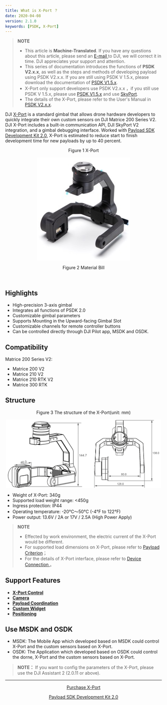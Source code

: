 ```yaml
---
title: What is X-Port ？
date: 2020-04-08
version: 2.1.0
keywords: [PSDK, X-Port]
---
```


> **NOTE**
> * This article is **Machine-Translated**. If you have any questions about this article, please send an <a href="mailto:dev@dji.com">E-mail </a>to DJI, we will correct it in time. DJI appreciates your support and attention. 
> * This series of documentation introduces the functions of **PSDK V2.x.x**, as well as the steps and methods of developing payload using PSDK V2.x.x. If you are still using PSDK V 1.5.x, please download the documentation of [PSDK V1.5.x](https://terra-1-g.djicdn.com/71a7d383e71a4fb8887a310eb746b47f/psdk/payload-sdk-doc-1.0.zip).
> * X-Port only support developers use PSDK V2.x.x ，if you still use PSDK V 1.5.x, please use [PSDK V1.5.x](https://terra-1-g.djicdn.com/71a7d383e71a4fb8887a310eb746b47f/psdk/payload-sdk-doc-1.0.zip) and use [SkyPort](https://store.dji.com/product/psdk-development-kit).
> * The details of the X-Port, please refer to the User's Manual in [PSDK V2.x.x](https://developer.dji.com/payload-sdk/downloads/).

DJI [X-Port](https://store.dji.com/product/dji-x-port) is a standard gimbal that allows drone hardware developers to quickly integrate their own custom sensors on DJI Matrice 200 Series V2. DJI X-Port includes a built-in communication API, DJI SkyPort V2 integration, and a gimbal debugging interface. Worked with [Payload SDK Development Kit 2.0](https://store.dji.com/product/psdk-development-kit-v2), X-Port is estimated to reduce start to finish development time for new payloads by up to 40 percent. 

<div>
<div style="text-align: center"><p>Figure 1 X-Port  </p>
</div>
<div style="text-align: center"><p><span>
      <img src="../images/X-Port.png" width="300" style="vertical-align:middle" alt/></span></p>
</div>
<div style="text-align: center">
<p>Figure 2 Material Bill </p>
<div><p><span>
      <img src="../../images/XPort-en.png" width="880" alt/></span></p>
</div></div>
</div>

## Highlights
* High-precision 3-axis gimbal
* Integrates all functions of PSDK 2.0
* Customizable gimbal parameters 
* Supports Mounting in the Upward-facing Gimbal Slot
* Customizable channels for remote controller buttons
* Can be controlled directly through DJI Pilot app, MSDK and OSDK.


## Compatibility
Matrice 200 Series V2:
* Matrice 200 V2
* Matrice 210 V2
* Matrice 210 RTK V2
* Matrice 300 RTK

## Structure
<div>
<div style="text-align: center"><p>Figure 3 The structure of the X-Port(unit: mm) </p>
</div>
<div style="text-align: center"><p><span>
      <img src="../images/XPort-structure.png" width="500" style="vertical-align:middle" alt/></span></p>
</div>
</div>

* Weight of X-Port: 340g
* Supported load weight range: <450g
* Ingress protection: IP44 
* Operating temperature: -20°C～50°C (-4°F to 122°F)
* Power output: 13.6V / 2A or 17V / 2.5A (High Power Apply)

> **NOTE** 
> * Effected by work environment, the electric current of the X-Port would be different.
> * For supported load dimensions on X-Port, please refer to [Payload Criterion](../payloadguide/payload-criterion.html)；
> * For the details of X-Port interface, please refer to [Device Connection
](../quickstart/device-connection.html)。

## Support Features
* <a href="../tutorial/X-Port.html"><b> X-Port Control</b></a>
* <a href="../camera/camera-basic-features.html"><b>Camera </b></a>
* <a href="../tutorial/payload-collaboration.html"><b>Payload Coordination</b></a>
* <a href="../tutorial/custom-widget.html"><b>Custom Widget</b></a>
* <a href="../tutorial/positioning.html"><b>Positioning</b></a>

## Use MSDK and OSDK
* MSDK: The Mobile App which developed based on MSDK could control X-Port and the custom sensors based on X-Port.
* OSDK: The Application which developed based on OSDK could control the dorne, X-Port and the custom sensors based on X-Port.

> **NOTE：** If you want to config the parameters of the X-Port, please use the DJI Assistant 2 (2.0.11 or above).

-------
<div style="text-align: center"><p>
<font color=#1fA3f6><a href="https://store.dji.com/cn/product/dji-x-port">Purchase X-Port </a></font></p>
<font color=#1fA3f6><a href="https://store.dji.com/cn/product/psdk-development-kit-v2">Payload SDK Development Kit 2.0</a></font></p>
</div>
